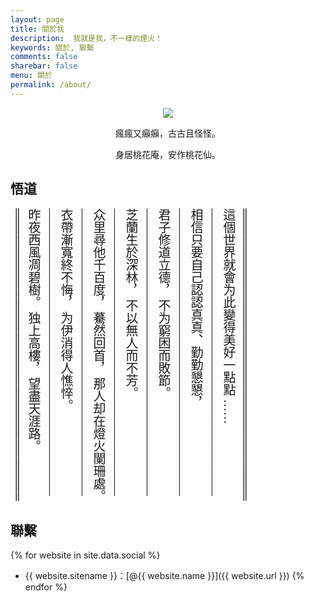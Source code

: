 ```yaml
---
layout: page
title: 關於我
description:  我就是我，不一樣的煙火！
keywords: 關於, 聯繫
comments: false
sharebar: false
menu: 關於
permalink: /about/
---
```


<center>
    <p><img src="{{ site.url }}/Reion.png" align="center"></p>
    <p> 瘋瘋又癲癲，古古且怪怪。</p>
    <p> 身居桃花庵，安作桃花仙。</p>
</center>

## 悟道
<div style="font-size:20px;font-family: 'WenYue-GuDianMingChaoTi-NC-W5';-webkit-writing-mode: vertical-lr;-ms-writing-mode: tb-lr;writing-mode: vertical-lr;*writing-mode: tb-lr;unicode-bidi : bidi-override;">
═════════════════════════════════<br>
昨夜西風凋碧樹。 独上高樓， 望盡天涯路。<br>
———————————————————————<br>
衣帶漸寬終不悔， 为伊消得人憔悴。<br>
———————————————————————<br>
众里尋他千百度， 驀然回首， 那人却在燈火闌珊處。<br>
———————————————————————<br>
芝蘭生於深林， 不以無人而不芳。<br>
———————————————————————<br>
君子修道立德， 不为窮困而敗節。<br>
———————————————————————<br>
相信只要自己認認真真、勤勤懇懇，<br>
———————————————————————<br>
這個世界就會为此變得美好一點點 ……<br>
═════════════════════════════════<br>
</div>

## 聯繫

{% for website in site.data.social %}
* {{ website.sitename }}：[@{{ website.name }}]({{ website.url }})
{% endfor %}

